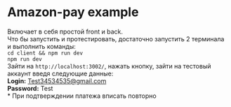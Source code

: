 # Amazon-pay example
Включает в себя простой front и back.
<br>Что бы запустить и протестировать, достаточно запустить 2 терминала и выполнить команды:
<br>`cd client && npm run dev`
<br>`npm run dev`
<br>Зайти на `http://localhost:3002/`, нажать кнопку, зайти на тестовый аккаунт введя следующие данные:
<br><b>Login:</b> Test34534535@gmail.com
<br><b>Password:</b> Test
<br>* При подтверждении платежа вписать повторно 